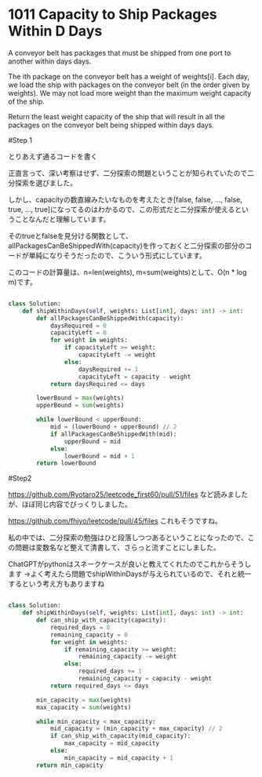 # 1011 Capacity to Ship Packages Within D Days

A conveyor belt has packages that must be shipped from one port to another within days days.

The ith package on the conveyor belt has a weight of weights[i]. Each day, we load the ship with packages on the conveyor belt (in the order given by weights). We may not load more weight than the maximum weight capacity of the ship.

Return the least weight capacity of the ship that will result in all the packages on the conveyor belt being shipped within days days.

#Step 1

とりあえず通るコードを書く

正直言って、深い考察はせず、二分探索の問題ということが知られていたので二分探索を選びました。

しかし、capacityの数直線みたいなものを考えたとき[false, false, ..., false, true, ..., true]になってるのはわかるので、この形式だと二分探索が使えるということなんだと理解しています。

そのtrueとfalseを見分ける関数として、allPackagesCanBeShippedWith(capacity)を作っておくと二分探索の部分のコードが単純になりそうだったので、こういう形式にしています。

このコードの計算量は、n=len(weights), m=sum(weights)として、O(n * log m)です。



```python

class Solution:
    def shipWithinDays(self, weights: List[int], days: int) -> int:
        def allPackagesCanBeShippedWith(capacity):
            daysRequired = 0
            capacityLeft = 0
            for weight in weights:
                if capacityLeft >= weight:
                    capacityLeft -= weight
                else:
                    daysRequired += 1
                    capacityLeft = capacity - weight
            return daysRequired <= days

        lowerBound = max(weights)
        upperBound = sum(weights)

        while lowerBound < upperBound:
            mid = (lowerBound + upperBound) // 2
            if allPackagesCanBeShippedWith(mid):
                upperBound = mid
            else:
                lowerBound = mid + 1
        return lowerBound

```


#Step2

https://github.com/Ryotaro25/leetcode_first60/pull/51/files
など読みましたが、ほぼ同じ内容でびっくりしました。

https://github.com/fhiyo/leetcode/pull/45/files
これもそうですね。

私の中では、二分探索の勉強はひと段落しつつあるということになったので、この問題は変数名など整えて清書して、さらっと流すことにしました。

ChatGPTがpythonはスネークケースが良いと教えてくれたのでこれからそうします
→よく考えたら問題でshipWithinDaysが与えられているので、それと統一するという考え方もありますね

```python

class Solution:
    def shipWithinDays(self, weights: List[int], days: int) -> int:
        def can_ship_with_capacity(capacity):
            required_days = 0
            remaining_capacity = 0
            for weight in weights:
                if remaining_capacity >= weight:
                    remaining_capacity -= weight
                else:
                    required_days += 1
                    remaining_capacity = capacity - weight
            return required_days <= days

        min_capacity = max(weights)
        max_capacity = sum(weights)

        while min_capacity < max_capacity:
            mid_capacity = (min_capacity + max_capacity) // 2
            if can_ship_with_capacity(mid_capacity):
                max_capacity = mid_capacity
            else:
                min_capacity = mid_capacity + 1
        return min_capacity

```

